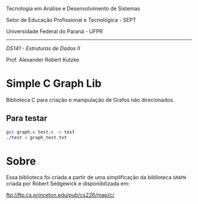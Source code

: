 Tecnologia em Análise e Desenvolvimento de Sistemas

Setor de Educação Profissional e Tecnológica - SEPT

Universidade Federal do Paraná - UFPR

---

*DS141 - Estruturas de Dados II*

Prof. Alexander Robert Kutzke

# Simple C Graph Lib

Biblioteca C para criação e manipulação de Grafos não direcionados.

## Para testar

```bash
gcc graph.c test.c -o test
./test < graph_test.txt
```

# Sobre

Essa biblioteca foi criada a partir de uma simplificação da biblioteca
`GRAPH` criada por Robert Sedgewick e disponibilizada em:

ftp://ftp.cs.princeton.edu/pub/cs226/map/c/
